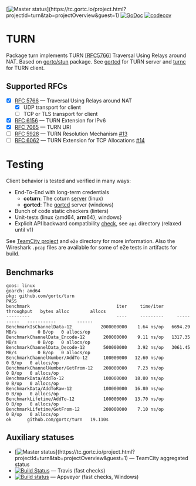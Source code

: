 [![Master status](https://tc.gortc.io/app/rest/builds/buildType:(id:stun_MasterStatus)/statusIcon.svg)](https://tc.gortc.io/project.html?projectId=turn&tab=projectOverview&guest=1)
[![GoDoc](https://godoc.org/github.com/gortc/turn?status.svg)](http://godoc.org/github.com/gortc/turn)
[![codecov](https://codecov.io/gh/gortc/turn/branch/master/graph/badge.svg)](https://codecov.io/gh/gortc/turn)

# TURN

Package turn implements TURN [[RFC5766](https://tools.ietf.org/html/rfc5766)] Traversal Using Relays around NAT.
Based on [gortc/stun](https://github.com/gortc/stun) package.
See [gortcd](https://github.com/gortc/gortcd) for TURN server and [turnc](https://github.com/gortc/turnc) for TURN client.

## Supported RFCs

- [x] [RFC 5766](https://tools.ietf.org/html/rfc5766) — Traversal Using Relays around NAT
    - [x] UDP transport for client
    - [ ] TCP or TLS transport for client
- [x] [RFC 6156](https://tools.ietf.org/html/rfc6156) — TURN Extension for IPv6
- [x] [RFC 7065](https://tools.ietf.org/html/rfc7065) — TURN URI
- [ ] [RFC 5928](https://tools.ietf.org/html/rfc5928) — TURN Resolution Mechanism [#13](https://github.com/gortc/turn/issues/13)
- [ ] [RFC 6062](https://tools.ietf.org/html/rfc6062) — TURN Extension for TCP Allocations [#14](https://github.com/gortc/turn/issues/14)

# Testing
Client behavior is tested and verified in many ways:
  * End-To-End with long-term credentials
    * **coturn**: The coturn [server](https://github.com/coturn/coturn/wiki/turnserver) (linux)
    * **gortcd**: The [gortcd](https://github.com/gortc/gortcd) server (windows)
  * Bunch of code static checkers (linters)
  * Unit-tests (linux {amd64, **arm**64}, windows}
  * Explicit API backward compatibility [check](https://github.com/gortc/api), see `api` directory (relaxed until v1)

See [TeamCity project](https://tc.gortc.io/project.html?projectId=turn&guest=1) and `e2e` directory
for more information. Also the Wireshark `.pcap` files are available for some of e2e tests in
artifacts for build.

## Benchmarks

```
goos: linux
goarch: amd64
pkg: github.com/gortc/turn
PASS
benchmark                                 iter     time/iter     throughput   bytes alloc        allocs
---------                                 ----     ---------     ----------   -----------        ------
BenchmarkIsChannelData-12           2000000000    1.64 ns/op   6694.29 MB/s        0 B/op   0 allocs/op
BenchmarkChannelData_Encode-12       200000000    9.11 ns/op   1317.35 MB/s        0 B/op   0 allocs/op
BenchmarkChannelData_Decode-12       500000000    3.92 ns/op   3061.45 MB/s        0 B/op   0 allocs/op
BenchmarkChannelNumber/AddTo-12      100000000   12.60 ns/op                       0 B/op   0 allocs/op
BenchmarkChannelNumber/GetFrom-12    200000000    7.23 ns/op                       0 B/op   0 allocs/op
BenchmarkData/AddTo-12               100000000   18.80 ns/op                       0 B/op   0 allocs/op
BenchmarkData/AddToRaw-12            100000000   16.80 ns/op                       0 B/op   0 allocs/op
BenchmarkLifetime/AddTo-12           100000000   13.70 ns/op                       0 B/op   0 allocs/op
BenchmarkLifetime/GetFrom-12         200000000    7.10 ns/op                       0 B/op   0 allocs/op
ok  	github.com/gortc/turn	19.110s
```

## Auxiliary statuses 
- [![Master status](https://tc.gortc.io/app/rest/builds/buildType:(id:stun_MasterStatus)/statusIcon.svg)](https://tc.gortc.io/project.html?projectId=turn&tab=projectOverview&guest=1) — TeamCity aggregated status
- [![Build Status](https://travis-ci.com/gortc/turn.svg?branch=master)](https://travis-ci.com/gortc/turn) — Travis (fast checks)
- [![Build status](https://ci.appveyor.com/api/projects/status/bodd3l5hgu1agxpf/branch/master?svg=true)](https://ci.appveyor.com/project/ernado/turn-gvuk2/branch/master) — Appveyor (fast checks, Windows)
